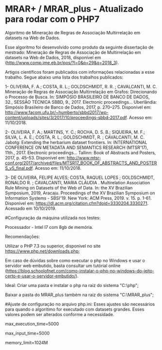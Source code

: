 # MRAR+ / MRAR_plus - Atualizado para rodar com o PHP7

Algoritmo de Mineração de Regras de Associação Multirrelação em datasets na Web de Dados.

Esse algoritmo foi desenvolvido como produto da seguinte dissertação de mestrado: Mineração de Regras de Associação de Multirrelação em datasets na Web de Dados, 2018, disponível em (http://www.comp.ime.eb.br/pos/?l=0&p=29&q=2018_3).

Artigos científicos foram publicados com informações relacionadas a esse trabalho.
Segue abaixo uma lista dos trabalhos publicados:

1-
OLIVEIRA, F. A.; COSTA, R. L.; GOLDSCHMIDT, R. R. ; CAVALCANTI, M. C. Mineração de Regras de Associação Multirrelação em Grafos: Direcionando o Processo de Busca. In: SIMPÓSIO BRASILEIRO DE BANCO DE DADOS, 32., SESSÃO TÉCNICA SBBD, 9., 2017. Electronic proceedings... Uberlândia: Simpósio Brasileiro de Banco de Dados, 2017, p. 270–275. Disponível em: http://www.facom.ufu.br/~humberto/sbbd2017/wp-content/uploads/sites/3/2017/10/proceedings-sbbd-2017.pdf. Acesso em: 11/10/2018.

2-
OLIVEIRA, F. A.; MARTINS, Y. C.; ROCHA, D. S. B.; SIQUEIRA, M. F.; SILVA, L. A. E.; COSTA, R. L.; GOLDSCHMIDT, R. ; CAVALCANTI, M. C. Jabotg: Extending the herbarium dataset frontiers. In: INTERNATIONAL CONFERENCE ON METADATA AND SEMANTICS RESEARCH (MTSR’17), 11th., 2017. Electronic proceedings... Tallinn: Book of Abstracts and Posters, 2017, p. 45–53. Disponível em: http://www.mtsr-conf.org/2017/archived/files/MTSR17_BOOK_OF_ABSTRACTS_AND_POSTERS_v5_final.pdf. Acesso em: 11/10/2018.

3- 
DE OLIVEIRA, FELIPE ALVES; COSTA, RAQUEL LOPES ; GOLDSCHMIDT, RONALDO R. ; CAVALCANTI, MARIA CLÁUDIA . Multirelation Association Rule Mining on Datasets of the Web of Data. In: the XV Brazilian Symposium, 2019, Aracaju. Proceedings of the XV Brazilian Symposium on Information Systems - SBSI'19. New York: ACM Press, 2019. v. 15. p. 1-61. Disponível em: https://dl.acm.org/citation.cfm?doid=3330204.3330271. Acessado em 10/10/2019.


#Configuração da máquina utilizada nos testes:

Processador - Intel I7 com 8gb de memória.

Recomendações:

Utilizar o PHP 7.3 ou superior, disponível no site https://www.php.net/downloads.php;

Em caso de dúvidas sobre como executar o php no Windows e usar o servidor web embutido, basta consultar um tutórial online (https://blog.schoolofnet.com/como-instalar-o-php-no-windows-do-jeito-certo-e-usar-o-servidor-embutido/).

Ideal:
Criar uma pasta e instalar o php na raiz do sistema "C:\php";

Baixar a pasta do MRAR_plus também na raiz do sistema "C:\MRAR_plus";


#Ajuste de configuração no arquivo php.ini:
Esses ajustes são necessários para quando o algorítimo for executado com datasets grandes.
Esses valores podem ser alterados conforme a necessidade.

max_execution_time=5000

max_input_time=5000

memory_limit=1024M
